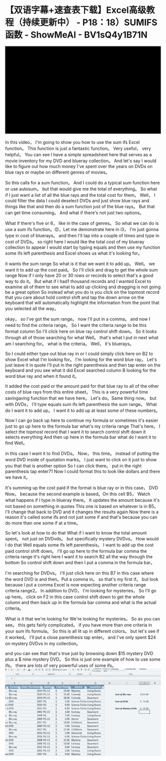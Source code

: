 # 【双语字幕+速查表下载】Excel高级教程（持续更新中） - P18：18）SUMIFS 函数 - ShowMeAI - BV1sQ4y1B71N

![](img/9bb51af1ad9d2198ed4aa56c15791de5_0.png)

In this video， I'm going to show you how to use the sum ifs Excel function。 This function is just a fantastic function。 Very useful， very helpful。 You can see I have a simple spreadsheet here that serves as a movie inventory for my DVD and blueray collection。 And let's say I would like to figure out how much money I've spent over the years on DVDs on blue rays or maybe on different genres of movies。

 So this calls for a sum function。 And I could do a typical sum function here or use autosum。 but that would give me the total of everything。 So what if I just want a list of all the blue rays and the total cost for them。 Well， I could filter the data I could deselect DVDs and just show blue rays and things like that and then do a sum function just of the blue rays。 But that can get time consuming。 And what if there's not just two options。

 What if there's five or 6， like in the case of genres。 So what we can do is use a sum ifs function。😊，Let me demonstrate here in i3， I'm just gonna type in cost of bluerays。 and then I'll tap into a couple of times and type in cost of DVDs。 so right here I would like the total cost of my blueray collection to appear I would start by typing equals and then use my function some ifs left parenthesis and Excel shows us what it's looking for。

 it wants the sum range So what is it that we want it to add up。 Well。 we want it to add up the cost paid。 So I'll click and drag to get the whole sum range Now if I only have 20 or 30 rows or records to select that's a good way to do it。 But what if I had1 thousand records and I wanted Excel to examine all of them to see what to add up clicking and dragging is not going be a great option So instead what you do is you click on the topmost record that you care about hold control shift and tap the down arrow on the keyboard that will automatically highlight the information from the point that you selected all the way。

okay， so I've got the sum range。 now I'll put in a comma。 and now I need to find the criteria range。 So I want the criteria range to be this format column So I'll click here on blue ray control shift down。 So it looks through all of those searching for what Well。 that's what I put in next what am I searching for。 what is the criteria。 Well， it's bluerays。

 So I could either type out blue ray in or I could simply click here on B2 to show Excel what I'm looking for。 I'm looking for the word blue ray。 Let's just leave it in quote I'll put in the right parenthesis and then tap enter on the keyboard and you see what it did Excel searched column B looking for the word blue ray and when it found it。

 It added the cost paid or the amount paid for that blue ray to all of the other costs of blue rays from this entire sheet。 This is a very powerful time savingaving function that we have here。 Let's do。Same thing now。 but with DVDs， I'll type equals sum ifs left parenthesis the sum range。 What do I want it to add up。 I want it to add up at least some of these numbers。

 Now I can go back up here to continue my formula or sometimes it's easier just to go up here to the formula bar what's my criteria range That's here。 I select the topmost record that I want it to search control shift down it selects everything And then up here in the formula bar what do I want it to find Well。

 in this case I want it to find DVDs。 Now， this time。 instead of putting the word DVD inside of quotation marks。 I just want to click on it just to show you that that is another option So I can click there。 put in the right parenthesis tap enter71 Now I could format this to look like dollars and there we have it。

 It's summing up the cost paid if the format is blue ray or in this case， DVD Now。 because the second example is based。On this cell B5， Watch what happens if I type in blueray there。 It updates the amount because it's not based on something in quotes This one is based on whatever is in B5。 I'll change that back to DVD and it changes the results again Now there is a reason it's called some ifs and not just some if and that's because you can do more than one some if at a time。

 So let's look at how to do that What if I want to know the total amount spent。 not just on DVDvds。 but specifically mystery DVDvs。 How would I do that Well equals some ifs left parenthesis。 I want to add up the cost paid control shift down。 I'll go up here to the formula bar comma the criteria range it's right here I want it to search B2 all the way through the bottom So control shift down and then I put a comma in the formula bar。

 I'm searching for DVDvs。 I'll just click here on this B7 in this case where the word DVD is and then。Put a comma in。 so that's my first if。 but look because I put a comma Excel is now expecting another criteria range criteria range2。 In addition to DVD， I'm looking for mysteries， So I'll go up here。 click on F2 in this case control shift down to get the whole column and then back up in the formula bar comma and what is the actual criteria。

 What is it that we're looking for We're looking for mysteries。 So as you can see。 this gets fairly complicated。 if you have more than one criteria in your sum ifs formula。 So this is all lit up in different colors。 but let's see if it worked。 I'll put a close parenthesis tap enter。 and I've only spent $24 on mystery DVDvs in my collection。

 and you can see that that's true just by browsing down $15 mystery DVD plus a $ nine mystery DVD。 So this is just one example of how to use some ifs。 there are lots of very powerful uses of some ifs。![](img/9bb51af1ad9d2198ed4aa56c15791de5_2.png)